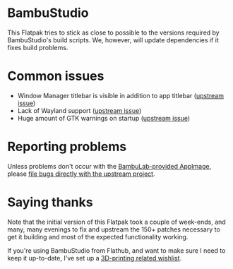 # BambuStudio

This Flatpak tries to stick as close to possible to the versions required
by BambuStudio's build scripts. We, however, will update dependencies if
it fixes build problems.

# Common issues

- Window Manager titlebar is visible in addition to app titlebar ([upstream issue](https://github.com/bambulab/BambuStudio/issues/3313))
- Lack of Wayland support ([upstream issue](https://github.com/bambulab/BambuStudio/issues/2595))
- Huge amount of GTK warnings on startup ([upstream issue](https://github.com/bambulab/BambuStudio/issues/3315))

# Reporting problems

Unless problems don't occur with the [BambuLab-provided AppImage](https://github.com/bambulab/BambuStudio/releases), please
[file bugs directly with the upstream project](https://github.com/bambulab/BambuStudio/issues).

# Saying thanks

Note that the initial version of this Flatpak took a couple of week-ends,
and many, many evenings to fix and upstream the 150+ patches necessary to
get it building and most of the expected functionality working.

If you're using BambuStudio from Flathub, and want to make sure I need
to keep it up-to-date, I've set up a [3D-printing related wishlist](https://www.amazon.fr/hz/wishlist/ls/3A4WBDMGAOEDS?type=wishlist&filter=unpurchased&sort=price-asc&viewType=list).
